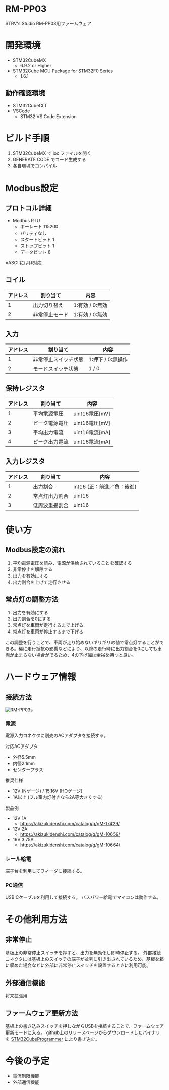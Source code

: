 # RM-PP03

STRV's Studio RM-PP03用ファームウェア

# 開発環境

- STM32CubeMX
  - 6.9.2 or Higher
- STM32Cube MCU Package for STM32F0 Series
  - 1.6.1

## 動作確認環境

- STM32CubeCLT
- VSCode
  - STM32 VS Code Extension

# ビルド手順

1. STM32CubeMX で ioc ファイルを開く
1. GENERATE CODE でコード生成する
1. 各自環境でコンパイル

# Modbus設定

## プロトコル詳細
- Modbus RTU
  - ボーレート 115200
  - パリティなし
  - スタートビット 1
  - ストップビット 1
  - データビット 8

※ASCIIには非対応

## コイル

アドレス | 割り当て | 内容
----- | ----- | -----
1 | 出力切り替え | 1:有効 / 0:無効
2 | 非常停止モード | 1:有効 / 0:無効

## 入力

アドレス | 割り当て | 内容
----- | ----- | -----
1 | 非常停止スイッチ状態 | 1:押下 / 0:無操作
2 | モードスイッチ状態 | 1 / 0

## 保持レジスタ

アドレス | 割り当て | 内容
----- | ----- | -----
1 | 平均電源電圧 | uint16電圧[mV]
2 | ピーク電源電圧 | uint16電圧[mV]
3 | 平均出力電流 | uint16電流[mA]
4 | ピーク出力電流 | uint16電流[mA]

## 入力レジスタ

アドレス | 割り当て | 内容
----- | ----- | -----
1 | 出力割合 | int16 (正：前進／負：後進)
2 | 常点灯出力割合 | uint16
3 | 低周波重畳割合 | uint16

# 使い方

## Modbus設定の流れ

1. 平均電源電圧を読み、電源が供給されていることを確認する
1. 非常停止を解除する
1. 出力を有効にする
1. 出力割合を上げて走行させる

## 常点灯の調整方法

1. 出力を有効にする
1. 出力割合を0にする
1. 常点灯を車両が走行するまで上げる
1. 常点灯を車両が停止するまで下げる

この調整を行うことで、車両が走り始めないギリギリの値で常点灯することができる。稀に走行抵抗の影響などにより、以降の走行時に出力割合を0にしても車両が止まらない場合がでるため、4の下げ幅は余裕を持つと良い。

# ハードウェア情報

## 接続方法

![RM-PP03s](docs/image/RM-PP03s_connections.png)

### 電源

電源入力コネクタに別売のACアダプタを接続する。

対応ACアダプタ
- 外径5.5mm
- 内径2.1mm
- センタープラス

推奨仕様
- 12V (Nゲージ) / 15,16V (HOゲージ)
- 1A以上 (フル室内灯付きなら2A等大きくする)

製品例
- 12V 1A
  - https://akizukidenshi.com/catalog/g/gM-17429/
- 12V 2A
  - https://akizukidenshi.com/catalog/g/gM-10659/
- 16V 3.75A
  - https://akizukidenshi.com/catalog/g/gM-10664/

### レール給電

端子台を利用してフィーダに接続する。

### PC通信

USB Cケーブルを利用して接続する。
バスパワー給電でマイコンは動作する。

# その他利用方法

## 非常停止

基板上の非常停止スイッチを押すと、出力を無効化し即時停止する。
外部接続コネクタには基板上のスイッチの端子が並列に引き出されているため、基板を箱に収めた場合などに外部に非常停止スイッチを設置するときに利用可能。

## 外部通信機能

将来拡張用

## ファームウェア更新方法

基板上の書き込みスイッチを押しながらUSBを接続することで、ファームウェア更新モードに入る。
github上のリリースページからダウンロードしたバイナリを [STM32CubeProgrammer](https://www.st.com/ja/development-tools/stm32cubeprog.html) により書き込む。


# 今後の予定

- 電流制限機能
- 外部通信機能